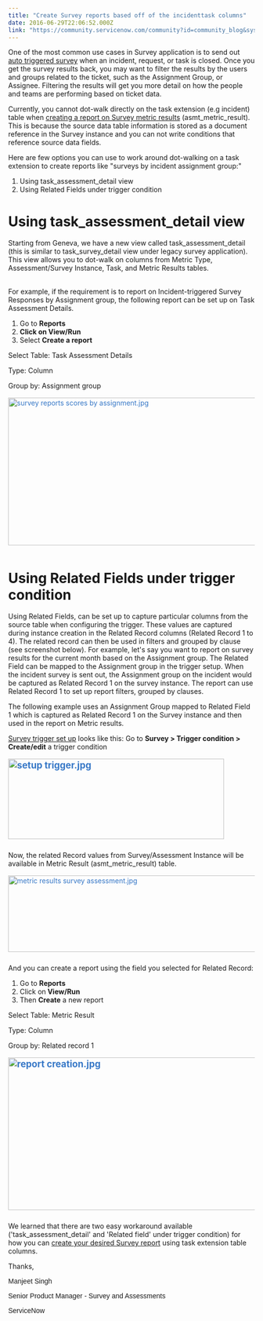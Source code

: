 ```yaml
---
title: "Create Survey reports based off of the incidenttask columns"
date: 2016-06-29T22:06:52.000Z
link: "https://community.servicenow.com/community?id=community_blog&sys_id=b0dd66e9dbd0dbc01dcaf3231f961946"
---
```

<p>One of the most common use cases in Survey application is to send out <a title="" _jive_internal="true" href="/community?id=community_question&sys_id=4baebe65db58dbc01dcaf3231f9619b6">auto triggered survey</a> when an incident, request, or task is closed. Once you get the survey results back, you may want to filter the results by the users and groups related to the ticket, such as the Assignment Group, or Assignee. Filtering the results will get you more detail on how the people and teams are performing based on ticket data.</p><p></p><p>Currently, you cannot dot-walk directly on the task extension (e.g incident) table when <a title="i.service-now.com/kb_view.do?sysparm_article=KB0564593" href="https://hi.service-now.com/kb_view.do?sysparm_article=KB0564593">creating a report on Survey metric results</a> (asmt_metric_result). This is because the source data table information is stored as a document reference in the Survey instance and you can not write conditions that reference source data fields.</p><p></p><p>Here are few options you can use to work around dot-walking on a task extension to create reports like "surveys by incident assignment group:"</p><ol><li>Using task_assessment_detail view</li><li>Using Related Fields under trigger condition</li></ol><p></p><p></p><h1>Using task_assessment_detail view</h1><p>Starting from Geneva, we have a new view called task_assessment_detail (this is similar to task_survey_detail view under legacy survey application). This view allows you to dot-walk on columns from Metric Type, Assessment/Survey Instance, Task, and Metric Results tables.</p><p><br/>For example, if the requirement is to report on Incident-triggered Survey Responses by Assignment group, the following report can be set up on Task Assessment Details.</p><ol><li>Go to <strong>Reports</strong></li><li><strong>Click on View/Run</strong></li><li>Select <strong>Create a report</strong></li></ol><p></p><p>Select Table: Task Assessment Details</p><p>Type: Column</p><p>Group by: Assignment group</p><p></p><p><a _jive_internal="true" href="/servlet/JiveServlet/showImage/38-5656-131919/survey reports scores by assignment.jpg" style="font-weight: inherit; font-style: inherit; font-family: inherit; color: #3778c7;"><img   alt="survey reports scores by assignment.jpg" class="image-3 jive-image" height="301" src="349daf31dbd49b048c8ef4621f9619a1.iix" style="margin: 2px auto 10px; border: 0px; font-weight: inherit; font-style: inherit; font-family: inherit; height: 301px; width: 799.671641791045px;" width="800"/></a></p><h1>Using Related Fields under trigger condition</h1><p>Using Related Fields, can be set up to capture particular columns from the source table when configuring the trigger. These values are captured during instance creation in the Related Record columns (Related Record 1 to 4). The related record can then be used in filters and grouped by clause (see screenshot below). For example, let's say you want to report on survey results for the current month based on the Assignment group. The Related Field can be mapped to the Assignment group in the trigger setup. When the incident survey is sent out, the Assignment group on the incident would be captured as Related Record 1 on the survey instance. The report can use Related Record 1 to set up report filters, grouped by clauses.</p><p></p><p>The following example uses an Assignment Group mapped to Related Field 1 which is captured as Related Record 1 on the Survey instance and then used in the report on Metric results.</p><p></p><p><a title="i.service-now.com/kb_view.do?sysparm_article=KB0564595" href="https://hi.service-now.com/kb_view.do?sysparm_article=KB0564595">Survey trigger set up</a> looks like this: Go to <strong>Survey &gt; Trigger condition &gt; Create/edit</strong> a trigger condition</p><p></p><p><strong><a _jive_internal="true" href="/servlet/JiveServlet/showImage/38-5656-131920/setup trigger.jpg" style="font-weight: inherit; font-style: inherit; font-size: 18.6667px; font-family: inherit; color: #3778c7;"><img   alt="setup trigger.jpg" class="image-4 jive-image" height="164" src="779430c6db9cd704ed6af3231f96194c.iix" style="margin: 2px auto 10px; border: 0px; font-weight: inherit; font-style: inherit; font-size: 18.6667px; font-family: inherit;" width="441"/></a></strong></p><p></p><p>Now, the related Record values from Survey/Assessment Instance will be available in Metric Result (asmt_metric_result) table.</p><p><a _jive_internal="true" href="/servlet/JiveServlet/showImage/38-5656-131921/metric results survey assessment.jpg" style="font-weight: inherit; font-style: inherit; font-family: inherit; color: #3778c7;"><img   alt="metric results survey assessment.jpg" class="image-5 jive-image" height="156" src="104b604adbd857041dcaf3231f9619a8.iix" style="margin: 2px auto 10px; border: 0px; font-weight: inherit; font-style: inherit; font-family: inherit; height: 156px; width: 942.385964912281px;" width="943"/></a></p><p>And you can create a report using the field you selected for Related Record:</p><ol><li>Go to <strong>Reports</strong></li><li>Click on<strong> View/Run</strong></li><li>Then <strong>Create</strong> a new report</li></ol><p></p><p>Select Table: Metric Result</p><p>Type: Column</p><p>Group by: Related record 1</p><p><strong><a _jive_internal="true" href="/servlet/JiveServlet/showImage/38-5656-131922/report creation.jpg" style="font-weight: inherit; font-style: inherit; font-size: 18.6667px; font-family: inherit; color: #3778c7;"><img   alt="report creation.jpg" class="image-6 jive-image" height="311" src="c25cc4cadb9017041dcaf3231f9619bb.iix" style="margin: 2px auto 10px; border: 0px; font-weight: inherit; font-style: inherit; font-size: 18.6667px; font-family: inherit; height: 311px; width: 939.688172043011px;" width="940"/></a></strong></p><p>We learned that there are two easy workaround available ('task_assessment_detail' and 'Related field' under trigger condition) for how you can <a title="i.service-now.com/kb_view.do?sysparm_article=KB0564593" href="https://hi.service-now.com/kb_view.do?sysparm_article=KB0564593">create your desired Survey report</a> using task extension table columns.</p><p class="p1" style="font-weight: inherit; font-style: inherit; font-family: inherit;"></p><p class="p1" style="font-weight: inherit; font-style: inherit; font-family: inherit;"></p><p class="p1" style="font-weight: inherit; font-style: inherit; font-family: inherit;">Thanks,</p><p><span style="font-family: arial, sans-serif;">Manjeet Singh</span></p><p><span style="font-family: arial, sans-serif;">Senior Product Manager - Survey and Assessments </span></p><p><span style="font-family: arial, sans-serif;">ServiceNow</span></p>